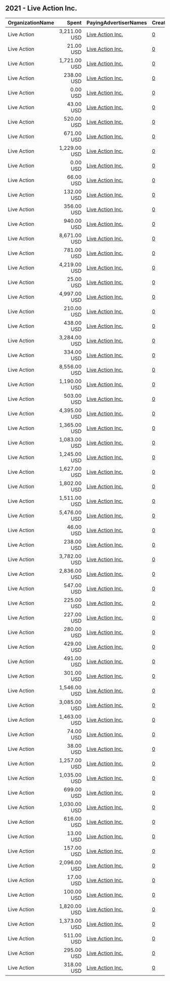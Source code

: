 ## 2021 - Live Action Inc. 
|OrganizationName|Spent|PayingAdvertiserNames|CreativeUrls|Impressions|Genders|AgeBrackets|CountryCodes|BillingAddresses|CandidateBallotInformation|
|:---|---:|:---|:---|---:|:---|:---|:---|:---|:---|
|Live Action|3,211.00 USD|[Live Action Inc.](2021/Live_Action_Inc..md)|[0](https://www.snap.com/political-ads/asset/8a40579ff5031fd96e9d73ebcebcde3f732cef42b5832ee6df846723ff0fd293?mediaType=jpg)|516,103||25-39|united states|US||
|Live Action|21.00 USD|[Live Action Inc.](2021/Live_Action_Inc..md)|[0](https://www.snap.com/political-ads/asset/fae2e09b5c6b08f496f6cb8b20db3651dfda4b62e6af786294da8ce189983d37?mediaType=mp4)|2,030||25-39|united states|US||
|Live Action|1,721.00 USD|[Live Action Inc.](2021/Live_Action_Inc..md)|[0](https://www.snap.com/political-ads/asset/e270a612501a0072d31482322dc77d7cb82dc218010d924b28c8dde78cadcb74?mediaType=mp4)|277,206||25-39|united states|US||
|Live Action|238.00 USD|[Live Action Inc.](2021/Live_Action_Inc..md)|[0](https://www.snap.com/political-ads/asset/0d9f3fec85e740ec94c8fdc4d9fb4065165544dbe0bd0a5461aa68b4ba6c0024?mediaType=mp4)|25,502||25-39|united states|US||
|Live Action|0.00 USD|[Live Action Inc.](2021/Live_Action_Inc..md)|[0](https://www.snap.com/political-ads/asset/e3cac60928fd8727f7611bb7c911b7008eade62a166aef116b8b4fbe0bf1037f?mediaType=jpg)|3||25-39|united states|US||
|Live Action|43.00 USD|[Live Action Inc.](2021/Live_Action_Inc..md)|[0](https://www.snap.com/political-ads/asset/ab9b7e644f70febcec9ba11b97785e8bf91c6fbe0055f8d76b215145e9e2869f?mediaType=png)|10,486||18+|united states|US||
|Live Action|520.00 USD|[Live Action Inc.](2021/Live_Action_Inc..md)|[0](https://www.snap.com/political-ads/asset/83303c22b8ee11d5c6aa2f32553c693ee7f945dee1b433966cc468243f5e654f?mediaType=png)|75,995||18+|united states|US||
|Live Action|671.00 USD|[Live Action Inc.](2021/Live_Action_Inc..md)|[0](https://www.snap.com/political-ads/asset/dfb924b79bb8a772e8c233504ca541dfafdf98928b16f77448be29892c317c8f?mediaType=mp4)|69,339||25-39|united states|US||
|Live Action|1,229.00 USD|[Live Action Inc.](2021/Live_Action_Inc..md)|[0](https://www.snap.com/political-ads/asset/0521d60bc3849508030e9722fe0ea3f03f6172ab434bd0f88aebb8b82fc42fe4?mediaType=mp4)|130,165||25-39|united states|US||
|Live Action|0.00 USD|[Live Action Inc.](2021/Live_Action_Inc..md)|[0](https://www.snap.com/political-ads/asset/846df44ba724d975de70b497e31f869dd73221dcdc475ec109822ff5e7db270e?mediaType=jpg)|2||25-39|united states|US||
|Live Action|66.00 USD|[Live Action Inc.](2021/Live_Action_Inc..md)|[0](https://www.snap.com/political-ads/asset/ee534f935fb06e685139113f930bba0e73f4b342dedb1ba12e54796e66e8735f?mediaType=mp4)|9,815||25-39|united states|US||
|Live Action|132.00 USD|[Live Action Inc.](2021/Live_Action_Inc..md)|[0](https://www.snap.com/political-ads/asset/7a425c1309b5c2178869080498e22daca49c9655ad3767f817ae718e628594a3?mediaType=mp4)|9,800||25-39|united states|US||
|Live Action|356.00 USD|[Live Action Inc.](2021/Live_Action_Inc..md)|[0](https://www.snap.com/political-ads/asset/ab9b7e644f70febcec9ba11b97785e8bf91c6fbe0055f8d76b215145e9e2869f?mediaType=png)|53,542||18+|united states|US||
|Live Action|940.00 USD|[Live Action Inc.](2021/Live_Action_Inc..md)|[0](https://www.snap.com/political-ads/asset/0140b4166df0cb91e8c3ec9c6c7ac78319a9d0269fc6725ba09fae7d878b38b4?mediaType=mp4)|144,340||25-39|united states|US||
|Live Action|8,671.00 USD|[Live Action Inc.](2021/Live_Action_Inc..md)|[0](https://www.snap.com/political-ads/asset/7d24d2da9574f96e5007c2edd49fdea1ee7f82cdda23e14e898fc01d8d29c1b6?mediaType=jpg)|1,391,610||25-39|united states|US||
|Live Action|781.00 USD|[Live Action Inc.](2021/Live_Action_Inc..md)|[0](https://www.snap.com/political-ads/asset/3a72e05eb8e7d26120e1f8c2a91252d3c2b28e2027bc4ef06cc34c4fd445f3c3?mediaType=jpg)|88,744||25-39|united states|US||
|Live Action|4,219.00 USD|[Live Action Inc.](2021/Live_Action_Inc..md)|[0](https://www.snap.com/political-ads/asset/1b8240dd9fccf1f9b362ced6d34df51169ba4e2e3f269d0c6d2dcd84005a2e32?mediaType=jpg)|568,444||25-39|united states|US||
|Live Action|25.00 USD|[Live Action Inc.](2021/Live_Action_Inc..md)|[0](https://www.snap.com/political-ads/asset/c3c43b1996b3e06dbd11c6e20c2bfb386b06e7cab9be7b5a4d2b34de0874a500?mediaType=mp4)|3,150||25-39|united states|US||
|Live Action|4,997.00 USD|[Live Action Inc.](2021/Live_Action_Inc..md)|[0](https://www.snap.com/political-ads/asset/358fbde2cf8c8e05a71a21d94760116b5713529ac3affb6f774323b4b8801d08?mediaType=mp4)|670,858||25-39|united states|US||
|Live Action|210.00 USD|[Live Action Inc.](2021/Live_Action_Inc..md)|[0](https://www.snap.com/political-ads/asset/b7c0eda9a74f5662ab5bfc7e4486bfb376434f524cc10faf3a463bfd3148d1f0?mediaType=mp4)|24,985||25-39|united states|US||
|Live Action|438.00 USD|[Live Action Inc.](2021/Live_Action_Inc..md)|[0](https://www.snap.com/political-ads/asset/620de27b6e8a64d02199bf8837a2ad16e4546871d66805c13728314595114d94?mediaType=mp4)|48,055||25-39|united states|US||
|Live Action|3,284.00 USD|[Live Action Inc.](2021/Live_Action_Inc..md)|[0](https://www.snap.com/political-ads/asset/cb02328cf6bce25498ec42d6bf47a06191bf4b8aacd6acae922d5c29b53364e7?mediaType=jpg)|430,752||25-39|united states|US||
|Live Action|334.00 USD|[Live Action Inc.](2021/Live_Action_Inc..md)|[0](https://www.snap.com/political-ads/asset/573fb3b65f5c986db45871882210e7b8d7a541ac1450bba3bd274750e675f33e?mediaType=mp4)|36,661||25-39|united states|US||
|Live Action|8,556.00 USD|[Live Action Inc.](2021/Live_Action_Inc..md)|[0](https://www.snap.com/political-ads/asset/81b202b1c6642b23164c661b09eeeb7a433ac9769e40dae047ce2f25b8c8500e?mediaType=mp4)|1,329,889||25-39|united states|US||
|Live Action|1,190.00 USD|[Live Action Inc.](2021/Live_Action_Inc..md)|[0](https://www.snap.com/political-ads/asset/1a7f3909b56baf62a0c96d20cbb330041b96bf07575d998cd4116eb5019897b1?mediaType=mp4)|108,364||25-39|united states|US||
|Live Action|503.00 USD|[Live Action Inc.](2021/Live_Action_Inc..md)|[0](https://www.snap.com/political-ads/asset/e2fffde84be267e703dcc353f05c7da0088a6b5708e8b61797cbddb88f91dec8?mediaType=mp4)|63,359||25-39|united states|US||
|Live Action|4,395.00 USD|[Live Action Inc.](2021/Live_Action_Inc..md)|[0](https://www.snap.com/political-ads/asset/dcca22958d4373be720ed0fb9eaab1b52524549ae6ce8f48b6a366a99eac1aea?mediaType=png)|395,483||18+|united states|US||
|Live Action|1,365.00 USD|[Live Action Inc.](2021/Live_Action_Inc..md)|[0](https://www.snap.com/political-ads/asset/4acc88a881e318ee08e0113e7631779b1dd290357e9411e4334576ca8f96dbcf?mediaType=jpg)|122,939||25-39|united states|US||
|Live Action|1,083.00 USD|[Live Action Inc.](2021/Live_Action_Inc..md)|[0](https://www.snap.com/political-ads/asset/320ae04f04491c9248a82e51caaa06eb21574ea5fc60ecd7349049d7e207544d?mediaType=jpg)|92,634||25-39|united states|US||
|Live Action|1,245.00 USD|[Live Action Inc.](2021/Live_Action_Inc..md)|[0](https://www.snap.com/political-ads/asset/97fa4869e3d0db4e693f3220d2d5cb8ca459a79dc16ffca093abdde48e1f5ff3?mediaType=mp4)|172,494||25-39|united states|US||
|Live Action|1,627.00 USD|[Live Action Inc.](2021/Live_Action_Inc..md)|[0](https://www.snap.com/political-ads/asset/421baef8cd4edbd34056c25e78bc7558a66190c83ea77eca624a32180e903ec2?mediaType=mp4)|216,969||25-39|united states|US||
|Live Action|1,802.00 USD|[Live Action Inc.](2021/Live_Action_Inc..md)|[0](https://www.snap.com/political-ads/asset/e3cac60928fd8727f7611bb7c911b7008eade62a166aef116b8b4fbe0bf1037f?mediaType=jpg)|183,677||25-39|united states|US||
|Live Action|1,511.00 USD|[Live Action Inc.](2021/Live_Action_Inc..md)|[0](https://www.snap.com/political-ads/asset/30e47accf561791cf2b54359300c5e4a235998695f683a7f309fb26a882356b8?mediaType=mp4)|210,681||25-39|united states|US||
|Live Action|5,476.00 USD|[Live Action Inc.](2021/Live_Action_Inc..md)|[0](https://www.snap.com/political-ads/asset/1f520d76016626b1c4b6d0ec7d2352430142c59a66bde6b788b0613ef49a6f31?mediaType=jpg)|868,315||25-39|united states|US||
|Live Action|46.00 USD|[Live Action Inc.](2021/Live_Action_Inc..md)|[0](https://www.snap.com/political-ads/asset/83303c22b8ee11d5c6aa2f32553c693ee7f945dee1b433966cc468243f5e654f?mediaType=png)|7,928||18+|united states|US||
|Live Action|238.00 USD|[Live Action Inc.](2021/Live_Action_Inc..md)|[0](https://www.snap.com/political-ads/asset/d7cdf405614ae3bcf8ce1e1cf08c323bda960c66003c913c80a865a4e1985977?mediaType=jpg)|21,369||25-39|united states|US||
|Live Action|3,782.00 USD|[Live Action Inc.](2021/Live_Action_Inc..md)|[0](https://www.snap.com/political-ads/asset/497ca4e245978fe43e6d088eea601e3e60469f61c31a19adc8595683fe65be57?mediaType=jpg)|519,331||25-39|united states|US||
|Live Action|2,836.00 USD|[Live Action Inc.](2021/Live_Action_Inc..md)|[0](https://www.snap.com/political-ads/asset/5cbf5534a8f5d416ccc37d515e1eb2c60d75ae8fd8433e3712dbb20393be1fe9?mediaType=mp4)|482,846||25-39|united states|US||
|Live Action|547.00 USD|[Live Action Inc.](2021/Live_Action_Inc..md)|[0](https://www.snap.com/political-ads/asset/dcca22958d4373be720ed0fb9eaab1b52524549ae6ce8f48b6a366a99eac1aea?mediaType=png)|92,236||18+|united states|US||
|Live Action|225.00 USD|[Live Action Inc.](2021/Live_Action_Inc..md)|[0](https://www.snap.com/political-ads/asset/820380f43e166360e69e9aab5620f09b3c962d049c26366f08cd1216560f4a28?mediaType=mp4)|22,725||25-39|united states|US||
|Live Action|227.00 USD|[Live Action Inc.](2021/Live_Action_Inc..md)|[0](https://www.snap.com/political-ads/asset/2d7af4d664b5dfc22ac860128358cdc2c264f9b8d267a61fed30952677853970?mediaType=mp4)|24,790||25-39|united states|US||
|Live Action|280.00 USD|[Live Action Inc.](2021/Live_Action_Inc..md)|[0](https://www.snap.com/political-ads/asset/f4ca35fdf7b9c1107fe3a9f8cf2815642fdad2958b0897cdc0b7060ba5b4dbdf?mediaType=png)|43,239||18+|united states|US||
|Live Action|429.00 USD|[Live Action Inc.](2021/Live_Action_Inc..md)|[0](https://www.snap.com/political-ads/asset/2cb177ecff5992f70d893dd34b22afeb163c34d4e4a7b9c80bbf3cc7235007b6?mediaType=mp4)|59,460||25-39|united states|US||
|Live Action|491.00 USD|[Live Action Inc.](2021/Live_Action_Inc..md)|[0](https://www.snap.com/political-ads/asset/783db9ed6a7436a0e39e4e53bb4ce342d708f019935adb1a8d7008aa577dfde6?mediaType=mp4)|62,051||25-39|united states|US||
|Live Action|301.00 USD|[Live Action Inc.](2021/Live_Action_Inc..md)|[0](https://www.snap.com/political-ads/asset/1012cb522b281a85a743506bf69529634a5d61b7bb0a81a394e90c67effeb441?mediaType=mp4)|33,109||25-39|united states|US||
|Live Action|1,546.00 USD|[Live Action Inc.](2021/Live_Action_Inc..md)|[0](https://www.snap.com/political-ads/asset/eca211001789f6e06ced8213460053178b4154c50b4c8f59b2aee2f3281980be?mediaType=jpg)|204,532||25-39|united states|US||
|Live Action|3,085.00 USD|[Live Action Inc.](2021/Live_Action_Inc..md)|[0](https://www.snap.com/political-ads/asset/f4ca35fdf7b9c1107fe3a9f8cf2815642fdad2958b0897cdc0b7060ba5b4dbdf?mediaType=png)|203,242||18+|united states|US||
|Live Action|1,463.00 USD|[Live Action Inc.](2021/Live_Action_Inc..md)|[0](https://www.snap.com/political-ads/asset/846df44ba724d975de70b497e31f869dd73221dcdc475ec109822ff5e7db270e?mediaType=jpg)|146,227||25-39|united states|US||
|Live Action|74.00 USD|[Live Action Inc.](2021/Live_Action_Inc..md)|[0](https://www.snap.com/political-ads/asset/52fc526d5b6083cf480ab75cc0fd6d06c1a6f81997f50167dacabab8539faa41?mediaType=mp4)|10,448||25-39|united states|US||
|Live Action|38.00 USD|[Live Action Inc.](2021/Live_Action_Inc..md)|[0](https://www.snap.com/political-ads/asset/15d3fb42e5e354c52142b316cc54b4acc1ba2563a0acd833f8e6d86ed8789ae5?mediaType=mp4)|4,772||25-39|united states|US||
|Live Action|1,257.00 USD|[Live Action Inc.](2021/Live_Action_Inc..md)|[0](https://www.snap.com/political-ads/asset/f44483bbabb158026b5d3ba7920d5633293a737258f0494b33bc7bf4129e73b7?mediaType=mp4)|185,401||25-39|united states|US||
|Live Action|1,035.00 USD|[Live Action Inc.](2021/Live_Action_Inc..md)|[0](https://www.snap.com/political-ads/asset/4a07743341dc10d09d17beba6ce116b6e75c8460ca84fb01dea310d38b0c2a9a?mediaType=mp4)|159,082||25-39|united states|US||
|Live Action|699.00 USD|[Live Action Inc.](2021/Live_Action_Inc..md)|[0](https://www.snap.com/political-ads/asset/395cebf7583dd9188987451e3b031e9f732d9d32d7a882006109653402978223?mediaType=jpg)|78,182||25-39|united states|US||
|Live Action|1,030.00 USD|[Live Action Inc.](2021/Live_Action_Inc..md)|[0](https://www.snap.com/political-ads/asset/9eaa4ed5b85f644d7aebb4802ed688c0ace32a78d717ff2a178799d4adf29e29?mediaType=jpg)|112,951||25-39|united states|US||
|Live Action|616.00 USD|[Live Action Inc.](2021/Live_Action_Inc..md)|[0](https://www.snap.com/political-ads/asset/079120244e40bb1a6c524f352837693d4722eb8a45090362c041706ec301f9df?mediaType=mp4)|60,574||25-39|united states|US||
|Live Action|13.00 USD|[Live Action Inc.](2021/Live_Action_Inc..md)|[0](https://www.snap.com/political-ads/asset/08ab21e4af5f70a0c54ccfa5669e9a24c9934b7ceea7e2149820e12efb06afac?mediaType=mp4)|1,021||25-39|united states|US||
|Live Action|157.00 USD|[Live Action Inc.](2021/Live_Action_Inc..md)|[0](https://www.snap.com/political-ads/asset/c6689a8c8ce3f040e39533072c53815c8fb9392d0dcf85fdc104ead7c277cd1e?mediaType=mp4)|14,903||25-39|united states|US||
|Live Action|2,096.00 USD|[Live Action Inc.](2021/Live_Action_Inc..md)|[0](https://www.snap.com/political-ads/asset/36a48319e3ea98d19204b83e8ef1fbc2d80e5052844d41dc616ffa722ee6be50?mediaType=mp4)|272,305||25-39|united states|US||
|Live Action|17.00 USD|[Live Action Inc.](2021/Live_Action_Inc..md)|[0](https://www.snap.com/political-ads/asset/3a29cf5c946c95f1efbe0155a2415b751d4f1605c9df34757482eb4cbb5ba418?mediaType=mp4)|1,610||25-39|united states|US||
|Live Action|100.00 USD|[Live Action Inc.](2021/Live_Action_Inc..md)|[0](https://www.snap.com/political-ads/asset/1708ce2dce28636eda643f3b1170dcfa107bda98631be962e6ad822f3d726f57?mediaType=mp4)|8,718||25-39|united states|US||
|Live Action|1,820.00 USD|[Live Action Inc.](2021/Live_Action_Inc..md)|[0](https://www.snap.com/political-ads/asset/b7b2ccabfa1b324eca58b91e5c93447678051a4352a141d816e448108f9e0384?mediaType=mp4)|301,666||25-39|united states|US||
|Live Action|1,373.00 USD|[Live Action Inc.](2021/Live_Action_Inc..md)|[0](https://www.snap.com/political-ads/asset/0343885e0be996f3f359058a3404519546cd4ee08e3a7b548365a400d8b270f7?mediaType=jpg)|195,818||25-39|united states|US||
|Live Action|511.00 USD|[Live Action Inc.](2021/Live_Action_Inc..md)|[0](https://www.snap.com/political-ads/asset/48bc35ebfc044a6eb3bc76a6b42941fa34af00ac38079cc4079b928d3ba480d5?mediaType=mp4)|42,256||25-39|united states|US||
|Live Action|295.00 USD|[Live Action Inc.](2021/Live_Action_Inc..md)|[0](https://www.snap.com/political-ads/asset/a5c59e002368ad27602e061f591b86e50ced8f697c598f00d38a83c88898d7f5?mediaType=mp4)|36,991||25-39|united states|US||
|Live Action|318.00 USD|[Live Action Inc.](2021/Live_Action_Inc..md)|[0](https://www.snap.com/political-ads/asset/a9c442bc014dd53d310e813bcbdbf067748ad19d6400d367cd12f766e6a8eb68?mediaType=mp4)|35,204||25-39|united states|US||
